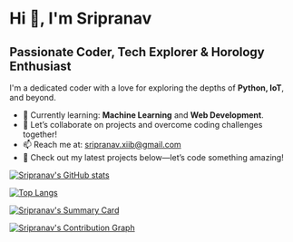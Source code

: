 # Hi 👋, I'm Sripranav

## Passionate Coder, Tech Explorer & Horology Enthusiast

I'm a dedicated coder with a love for exploring the depths of **Python, IoT**, and beyond.

- 🌱 Currently learning: **Machine Learning** and **Web Development**.  
- 💬 Let’s collaborate on projects and overcome coding challenges together!  
- 📫 Reach me at: [sripranav.xiib@gmail.com](mailto:sripranav.xiib@gmail.com)  
- 🚀 Check out my latest projects below—let’s code something amazing!

[![Sripranav's GitHub stats](https://github-readme-stats.vercel.app/api?username=your-username&show_icons=true&theme=radical)](https://github.com/sripranavp)

[![Top Langs](https://github-readme-stats.vercel.app/api/top-langs/?username=your-username&layout=compact&theme=radical)](https://github.com/sripranavp)

[![Sripranav's Summary Card](https://github-profile-summary-cards.vercel.app/api/cards/profile-details?username=your-username&theme=radical)](https://github.com/sripranavp)

[![Sripranav's Contribution Graph](https://activity-graph.herokuapp.com/graph?username=your-username&theme=react-dark)](https://github.com/sripranavp)
